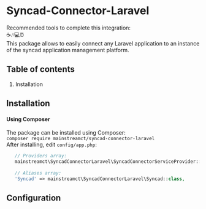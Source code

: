 # Syncad-Connector-Laravel

Recommended tools to complete this integration:<br>
☕🎶💻⏰<br>
This package allows to easily connect any Laravel application to an instance of the syncad application management platform.

## Table of contents
1. Installation

## Installation
#### Using Composer
The package can be installed using Composer:<br>
`composer require mainstreamct/syncad-connector-laravel`<br>
After installing, edit `config/app.php`:<br>
```php
   // Providers array:
   mainstreamct\SyncadConnectorLaravel\SyncadConnectorServiceProvider::class,
   
   // Aliases array:
   'Syncad' => mainstreamct\SyncadConnectorLaravel\Syncad::class,
```

## Configuration
